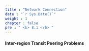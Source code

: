 ```yaml
---
title : "Network Connection"
date : "`r Sys.Date()`"
weight : 1
chapter : false
pre : " <b> 8.1 </b> "
---
```




#### Inter-region Transit Peering Problems
